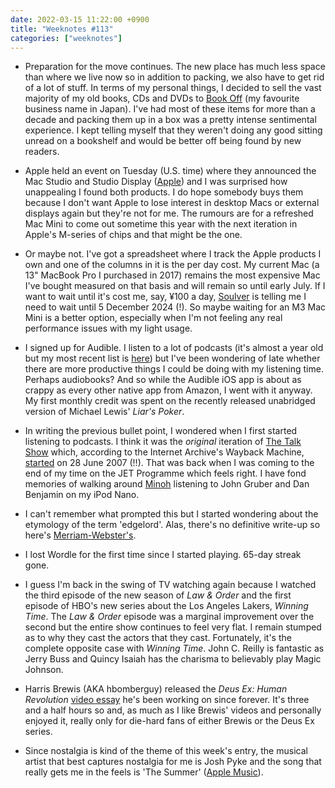 ```yaml
---
date: 2022-03-15 11:22:00 +0900
title: "Weeknotes #113"
categories: ["weeknotes"]
---
```


- Preparation for the move continues. The new place has much less space than where we live now so in addition to packing, we also have to get rid of a lot of stuff. In terms of my personal things, I decided to sell the vast majority of my old books, CDs and DVDs to [Book Off](https://www.bookoffonline.co.jp) (my favourite business name in Japan). I've had most of these items for more than a decade and packing them up in a box was a pretty intense sentimental experience. I kept telling myself that they weren't doing any good sitting unread on a bookshelf and would be better off being found by new readers.

- Apple held an event on Tuesday (U.S. time) where they announced the Mac Studio and Studio Display ([Apple](https://www.apple.com/newsroom/2022/03/apple-unveils-all-new-mac-studio-and-studio-display/)) and I was surprised how unappealing I found both products. I do hope somebody buys them because I don't want Apple to lose interest in desktop Macs or external displays again but they're not for me. The rumours are for a refreshed Mac Mini to come out sometime this year with the next iteration in Apple's M-series of chips and that might be the one.

- Or maybe not. I've got a spreadsheet where I track the Apple products I own and one of the columns in it is the per day cost. My current Mac (a 13" MacBook Pro I purchased in 2017) remains the most expensive Mac I've bought measured on that basis and will remain so until early July. If I want to wait until it's cost me, say, ¥100 a day, [Soulver](https://soulver.app) is telling me I need to wait until 5 December 2024 (!). So maybe waiting for an M3 Mac Mini is a better option, especially when I'm not feeling any real performance issues with my light usage.

- I signed up for Audible. I listen to a lot of podcasts (it's almost a year old but my most recent list is [here](https://articles.inqk.net/2021/05/30/podcasts-spring-2021.html)) but I've been wondering of late whether there are more productive things I could be doing with my listening time. Perhaps audiobooks? And so while the Audible iOS app is about as crappy as every other native app from Amazon, I went with it anyway. My first monthly credit was spent on the recently released unabridged version of Michael Lewis' _Liar's Poker_.

- In writing the previous bullet point, I wondered when I first started listening to podcasts. I think it was the _original_ iteration of [The Talk Show](https://daringfireball.net/thetalkshow/) which, according to the Internet Archive's Wayback Machine, [started](https://web.archive.org/web/20070630133229/http://thetalkshow.net/) on 28 June 2007 (!!). That was back when I was coming to the end of my time on the JET Programme which feels right. I have fond memories of walking around [Minoh](https://en.wikipedia.org/wiki/Minoh) listening to John Gruber and Dan Benjamin on my iPod Nano.

- I can't remember what prompted this but I started wondering about the etymology of the term 'edgelord'. Alas, there's no definitive write-up so here's [Merriam-Webster's](https://www.merriam-webster.com/words-at-play/what-is-an-edgelord-slang-definition-words-were-watching).

- I lost Wordle for the first time since I started playing. 65-day streak gone.

- I guess I'm back in the swing of TV watching again because I watched the third episode of the new season of _Law & Order_ and the first episode of HBO's new series about the Los Angeles Lakers, _Winning Time_. The _Law & Order_ episode was a marginal improvement over the second but the entire show continues to feel very flat. I remain stumped as to why they cast the actors that they cast. Fortunately, it's the complete opposite case with _Winning Time_. John C. Reilly is fantastic as Jerry Buss and Quincy Isaiah has the charisma to believably play Magic Johnson.

- Harris Brewis (AKA hbomberguy) released the _Deus Ex: Human Revolution_ [video essay](https://www.youtube.com/watch?v=bgJazjz9ZsA) he's been working on since forever. It's three and a half hours so and, as much as I like Brewis' videos and personally enjoyed it, really only for die-hard fans of either Brewis or the Deus Ex series.

- Since nostalgia is kind of the theme of this week's entry, the musical artist that best captures nostalgia for me is Josh Pyke and the song that really gets me in the feels is 'The Summer' ([Apple Music](https://music.apple.com/us/album/the-summer/289443911?i=289443920)).

